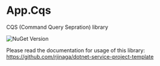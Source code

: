 # App.Cqs
CQS (Command Query Sepration) library


![NuGet Version](https://img.shields.io/nuget/v/App.Cqs)

Please read the documentation for usage of this library:
https://github.com/rjinaga/dotnet-service-project-template